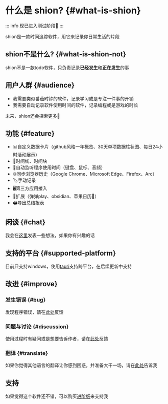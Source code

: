# 什么是 shion? {#what-is-shion}

::: info 现已进入测试阶段🥳
:::

shion是一款时间追踪软件，用它来记录你日常生活的片段

## shion不是什么? {#what-is-shion-not}

shion不是一款todo软件，只负责记录**已经发生**和**正在发生**的事

## 用户人群 {#audience}
+ 我需要类似番茄时钟的软件，记录学习或是专注一件事的开销
+ 我需要自动记录软件使用时间的软件，记录编程或是游戏的时长

未来，shion还会探索更多🌈

## 功能 {#feature}

+ 📊自定义数据卡片（github风格一年概览、30天单项数据柱状图、每日24小时活动展示）
+ 📅时间线、时间块
+ 👀自动监听程序使用时间（键盘、鼠标、音频）
+ 🌐同步浏览器历史（Google Chrome、Microsoft Edge、Firefox、Arc）
+ 🏷️手动记录
+ 🖥️第三方应用接入
+ 🧰扩展（弹弹play、obsidian、苹果日历🍎）
+ 🖨️导出总结报表

## 闲谈 {#chat}

我会在[这里](/zh/chat/development-review)发表一些想法，如果你有兴趣的话

## 支持的平台 {#supported-platform}

目前只支持windows，使用[tauri](https://tauri.app/zh-cn/)支持跨平台，在后续更新中支持

## 改进 {#improve}

### 发生错误 {#bug}

发现程序错误，请在[此处](https://github.com/shion-app/shion/issues)反馈

### 问题与讨论 {#discussion}

使用过程时有疑问或是想要告诉作者，请在[此处](https://github.com/shion-app/shion/discussions)反馈

### 翻译 {#translate}

如果你觉得其他语言的翻译让你感到困惑，并准备大干一场，请在[此处](https://github.com/shion-app/shion/discussions)告诉我

## 支持

如果觉得这个软件还不错，可以购买[进阶版](../download.md)来支持我